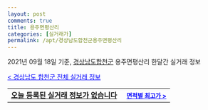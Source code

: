 ```yaml
---
layout: post
comments: true
title: 용주면평산리
categories: [실거래가]
permalink: /apt/경상남도합천군용주면평산리
---
```


2021년 09월 18일 기준, <a href="/apt/경상남도합천군">경상남도합천군</a> 용주면평산리 한달간 실거래 정보

<a style="color: blue;" href="/apt/경상남도합천군">< 경상남도 합천군 전체 실거래 정보</a>
<!---- start ---->
<table>
  <tr>
    <td colspan="4" style="font-weight: bold;"><a href="/apt/경상남도합천군용주면평산리{name_without_space}">오늘 등록된 실거래 정보가 없습니다</a> &nbsp;&nbsp;&nbsp; <a style="color: blue; font-size: smaller;" href="/apt/경상남도합천군용주면평산리{name_without_space}">면적별 최고가 ></a></td>
  </tr>
    
</table>
<!---- end ---->
    